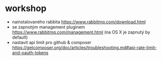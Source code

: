 # workshop

- nainstalovaného rabbita https://www.rabbitmq.com/download.html
- se zapnutým management pluginem https://www.rabbitmq.com/management.html (na OS X je zapnutý by default)
- nastavit api limit pro github & composer https://getcomposer.org/doc/articles/troubleshooting.md#api-rate-limit-and-oauth-tokens
